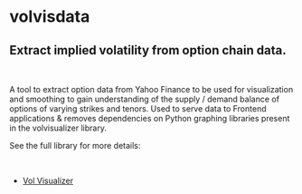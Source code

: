 # volvisdata
## Extract implied volatility from option chain data.

&nbsp;

A tool to extract option data from Yahoo Finance to be used for visualization and smoothing to gain understanding of the supply / demand balance of options of varying strikes and tenors.
Used to serve data to Frontend applications & removes dependencies on Python graphing libraries present in the volvisualizer library.

See the full library for more details:

&nbsp;

* [Vol Visualizer]
  
[Vol Visualizer]:<https://github.com/GBERESEARCH/volvisualizer>

&nbsp;
